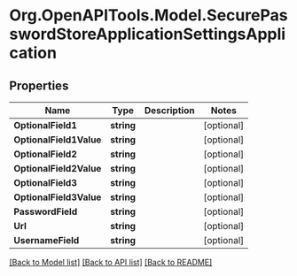 # Org.OpenAPITools.Model.SecurePasswordStoreApplicationSettingsApplication

## Properties

Name | Type | Description | Notes
------------ | ------------- | ------------- | -------------
**OptionalField1** | **string** |  | [optional] 
**OptionalField1Value** | **string** |  | [optional] 
**OptionalField2** | **string** |  | [optional] 
**OptionalField2Value** | **string** |  | [optional] 
**OptionalField3** | **string** |  | [optional] 
**OptionalField3Value** | **string** |  | [optional] 
**PasswordField** | **string** |  | [optional] 
**Url** | **string** |  | [optional] 
**UsernameField** | **string** |  | [optional] 

[[Back to Model list]](../README.md#documentation-for-models) [[Back to API list]](../README.md#documentation-for-api-endpoints) [[Back to README]](../README.md)


